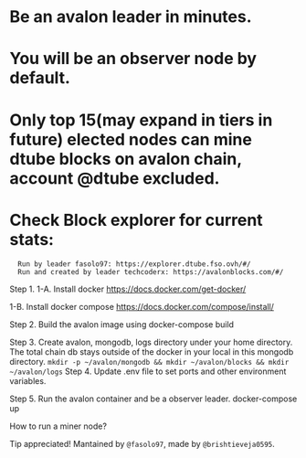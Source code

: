 # Be an avalon leader in minutes.
# You will be an observer node by default.
# Only top 15(may expand in tiers in future) elected nodes can mine dtube blocks on avalon chain, account @dtube excluded.
# Check Block explorer for current stats: 
      Run by leader fasolo97: https://explorer.dtube.fso.ovh/#/
      Run and created by leader techcoderx: https://avalonblocks.com/#/


Step 1.
  1-A. Install docker
    https://docs.docker.com/get-docker/

  1-B. Install docker compose
    https://docs.docker.com/compose/install/

Step 2.
  Build the avalon image using 
  docker-compose build

Step 3.
  Create avalon, mongodb, logs directory under your home directory. The total chain db stays outside of the docker in your local in this mongodb directory.
`
  mkdir -p ~/avalon/mongodb &&
  mkdir ~/avalon/blocks &&
  mkdir ~/avalon/logs
`
Step 4.
  Update .env file to set ports and other environment variables.

Step 5.
  Run the avalon container and be a observer leader.
  docker-compose up

  How to run a miner node?

Tip appreciated! Mantained by `@fasolo97`, made by `@brishtieveja0595`.

